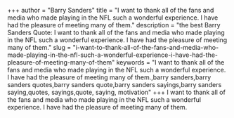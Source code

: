 +++
author = "Barry Sanders"
title = "I want to thank all of the fans and media who made playing in the NFL such a wonderful experience. I have had the pleasure of meeting many of them."
description = "the best Barry Sanders Quote: I want to thank all of the fans and media who made playing in the NFL such a wonderful experience. I have had the pleasure of meeting many of them."
slug = "i-want-to-thank-all-of-the-fans-and-media-who-made-playing-in-the-nfl-such-a-wonderful-experience-i-have-had-the-pleasure-of-meeting-many-of-them"
keywords = "I want to thank all of the fans and media who made playing in the NFL such a wonderful experience. I have had the pleasure of meeting many of them.,barry sanders,barry sanders quotes,barry sanders quote,barry sanders sayings,barry sanders saying,quotes, sayings,quote, saying, motivation"
+++
I want to thank all of the fans and media who made playing in the NFL such a wonderful experience. I have had the pleasure of meeting many of them.
